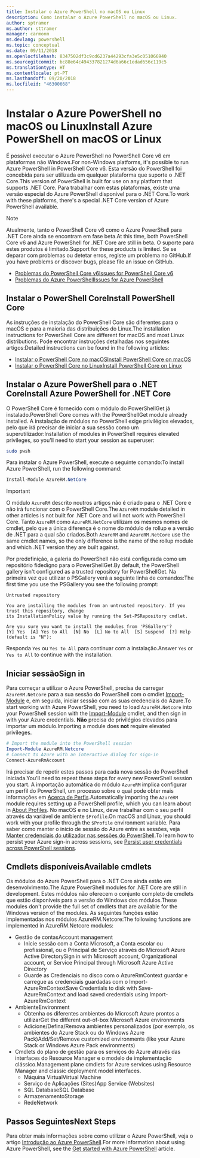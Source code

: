 ```yaml
---
title: Instalar o Azure PowerShell no macOS ou Linux
description: Como instalar o Azure PowerShell no macOS ou Linux.
author: sptramer
ms.author: sttramer
manager: carmonm
ms.devlang: powershell
ms.topic: conceptual
ms.date: 09/11/2018
ms.openlocfilehash: 8347502df3c9cd6237a44293cfa3e5c051066940
ms.sourcegitcommit: bc88e64c494337821274d6a66c1edad656c119c5
ms.translationtype: HT
ms.contentlocale: pt-PT
ms.lasthandoff: 09/20/2018
ms.locfileid: "46300668"
---
```

# <a name="install-azure-powershell-on-macos-or-linux"></a><span data-ttu-id="7e703-103">Instalar o Azure PowerShell no macOS ou Linux</span><span class="sxs-lookup"><span data-stu-id="7e703-103">Install Azure PowerShell on macOS or Linux</span></span>

<span data-ttu-id="7e703-104">É possível executar o Azure PowerShell no PowerShell Core v6 em plataformas não Windows.</span><span class="sxs-lookup"><span data-stu-id="7e703-104">For non-Windows platforms, it's possible to run Azure PowerShell in PowerShell Core v6.</span></span> <span data-ttu-id="7e703-105">Esta versão do PowerShell foi concebida para ser utilizada em qualquer plataforma que suporte o .NET Core.</span><span class="sxs-lookup"><span data-stu-id="7e703-105">This version of PowerShell is built for use on any platform that supports .NET Core.</span></span> <span data-ttu-id="7e703-106">Para trabalhar com estas plataformas, existe uma versão especial do Azure PowerShell disponível para o .NET Core.</span><span class="sxs-lookup"><span data-stu-id="7e703-106">To work with these platforms, there's a special .NET Core version of Azure PowerShell available.</span></span>

> [!NOTE]
> <span data-ttu-id="7e703-107">Atualmente, tanto o PowerShell Core v6 como o Azure PowerShell para .NET Core ainda se encontram em fase beta.</span><span class="sxs-lookup"><span data-stu-id="7e703-107">At this time, both PowerShell Core v6 and Azure PowerShell for .NET Core are still in beta.</span></span>
> <span data-ttu-id="7e703-108">O suporte para estes produtos é limitado.</span><span class="sxs-lookup"><span data-stu-id="7e703-108">Support for these products is limited.</span></span> <span data-ttu-id="7e703-109">Se se deparar com problemas ou detetar erros, registe um problema no GitHub.</span><span class="sxs-lookup"><span data-stu-id="7e703-109">If you have problems or discover bugs, please file an issue on GitHub.</span></span>
>
> * [<span data-ttu-id="7e703-110">Problemas do PowerShell Core v6</span><span class="sxs-lookup"><span data-stu-id="7e703-110">Issues for PowerShell Core v6</span></span>](https://github.com/PowerShell/PowerShell/issues)
> * [<span data-ttu-id="7e703-111">Problemas do Azure PowerShell</span><span class="sxs-lookup"><span data-stu-id="7e703-111">Issues for Azure PowerShell</span></span>](https://github.com/azure/azure-docs-powershell/issues)

## <a name="install-powershell-core"></a><span data-ttu-id="7e703-112">Instalar o PowerShell Core</span><span class="sxs-lookup"><span data-stu-id="7e703-112">Install PowerShell Core</span></span>

<span data-ttu-id="7e703-113">As instruções de instalação do PowerShell Core são diferentes para o macOS e para a maioria das distribuições do Linux.</span><span class="sxs-lookup"><span data-stu-id="7e703-113">The installation instructions for PowerShell Core are different for macOS and most Linux distributions.</span></span>
<span data-ttu-id="7e703-114">Pode encontrar instruções detalhadas nos seguintes artigos:</span><span class="sxs-lookup"><span data-stu-id="7e703-114">Detailed instructions can be found in the following articles:</span></span>

* [<span data-ttu-id="7e703-115">Instalar o PowerShell Core no macOS</span><span class="sxs-lookup"><span data-stu-id="7e703-115">Install PowerShell Core on macOS</span></span>](/powershell/scripting/setup/installing-powershell-core-on-macos)
* [<span data-ttu-id="7e703-116">Instalar o PowerShell Core no Linux</span><span class="sxs-lookup"><span data-stu-id="7e703-116">Install PowerShell Core on Linux</span></span>](/powershell/scripting/setup/installing-powershell-core-on-linux)

## <a name="install-azure-powershell-for-net-core"></a><span data-ttu-id="7e703-117">Instalar o Azure PowerShell para o .NET Core</span><span class="sxs-lookup"><span data-stu-id="7e703-117">Install Azure PowerShell for .NET Core</span></span>

<span data-ttu-id="7e703-118">O PowerShell Core é fornecido com o módulo do PowerShellGet já instalado.</span><span class="sxs-lookup"><span data-stu-id="7e703-118">PowerShell Core comes with the PowerShellGet module already installed.</span></span> <span data-ttu-id="7e703-119">A instalação de módulos no PowerShell exige privilégios elevados, pelo que irá precisar de iniciar a sua sessão como um superutilizador:</span><span class="sxs-lookup"><span data-stu-id="7e703-119">Installation of modules in PowerShell requires elevated privileges, so you'll need to start your session as superuser:</span></span>

```bash
sudo pwsh
```

<span data-ttu-id="7e703-120">Para instalar o Azure PowerShell, execute o seguinte comando:</span><span class="sxs-lookup"><span data-stu-id="7e703-120">To install Azure PowerShell, run the following command:</span></span>

```powershell
Install-Module AzureRM.NetCore
```

> [!IMPORTANT]
> <span data-ttu-id="7e703-121">O módulo `AzureRM` descrito noutros artigos não é criado para o .NET Core e não irá funcionar com o PowerShell Core.</span><span class="sxs-lookup"><span data-stu-id="7e703-121">The `AzureRM` module detailed in other articles is not built for .NET Core and will not work with PowerShell Core.</span></span> <span data-ttu-id="7e703-122">Tanto `AzureRM` como `AzureRM.NetCore` utilizam os mesmos nomes de cmdlet, pelo que a única diferença é o nome do módulo de rollup e a versão de .NET para a qual são criados.</span><span class="sxs-lookup"><span data-stu-id="7e703-122">Both `AzureRM` and `AzureRM.NetCore` use the same cmdlet names, so the only difference is the name of the rollup module and which .NET version they are built against.</span></span>

<span data-ttu-id="7e703-123">Por predefinição, a galeria do PowerShell não está configurada como um repositório fidedigno para o PowerShellGet.</span><span class="sxs-lookup"><span data-stu-id="7e703-123">By default, the PowerShell gallery isn't configured as a trusted repository for PowerShellGet.</span></span> <span data-ttu-id="7e703-124">Na primeira vez que utilizar o PSGallery verá a seguinte linha de comandos:</span><span class="sxs-lookup"><span data-stu-id="7e703-124">The first time you use the PSGallery you see the following prompt:</span></span>

```output
Untrusted repository

You are installing the modules from an untrusted repository. If you trust this repository, change
its InstallationPolicy value by running the Set-PSRepository cmdlet.

Are you sure you want to install the modules from 'PSGallery'?
[Y] Yes  [A] Yes to All  [N] No  [L] No to All  [S] Suspend  [?] Help (default is "N"):
```

<span data-ttu-id="7e703-125">Responda `Yes` ou `Yes to All` para continuar com a instalação.</span><span class="sxs-lookup"><span data-stu-id="7e703-125">Answer `Yes` or `Yes to All` to continue with the installation.</span></span>

## <a name="sign-in"></a><span data-ttu-id="7e703-126">Iniciar sessão</span><span class="sxs-lookup"><span data-stu-id="7e703-126">Sign in</span></span>

<span data-ttu-id="7e703-127">Para começar a utilizar o Azure PowerShell, precisa de carregar `AzureRM.Netcore` para a sua sessão do PowerShell com o cmdlet [Import-Module](/powershell/module/Microsoft.PowerShell.Core/Import-Module) e, em seguida, iniciar sessão com as suas credenciais do Azure.</span><span class="sxs-lookup"><span data-stu-id="7e703-127">To start working with Azure PowerShell, you need to load `AzureRM.Netcore` into your PowerShell session with the [Import-Module](/powershell/module/Microsoft.PowerShell.Core/Import-Module) cmdlet, and then sign in with your Azure credentials.</span></span> <span data-ttu-id="7e703-128">__Não__ precisa de privilégios elevados para importar um módulo.</span><span class="sxs-lookup"><span data-stu-id="7e703-128">Importing a module does __not__ require elevated privileges.</span></span>

```powershell
# Import the module into the PowerShell session
Import-Module AzureRM.Netcore
# Connect to Azure with an interactive dialog for sign-in
Connect-AzureRmAccount
```

<span data-ttu-id="7e703-129">Irá precisar de repetir estes passos para cada nova sessão do PowerShell iniciada.</span><span class="sxs-lookup"><span data-stu-id="7e703-129">You'll need to repeat these steps for every new PowerShell session you start.</span></span> <span data-ttu-id="7e703-130">A importação automática do módulo `AzureRM` implica configurar um perfil do PowerShell, um processo sobre o qual pode obter mais informações em [Acerca de Perfis](/powershell/module/microsoft.powershell.core/about/about_profiles).</span><span class="sxs-lookup"><span data-stu-id="7e703-130">Automatically importing the `AzureRM` module requires setting up a PowerShell profile, which you can learn about in [About Profiles](/powershell/module/microsoft.powershell.core/about/about_profiles).</span></span>
<span data-ttu-id="7e703-131">No macOS e no Linux, deve trabalhar com o seu perfil através da variável de ambiente `$Profile`.</span><span class="sxs-lookup"><span data-stu-id="7e703-131">On macOS and Linux, you should work with your profile through the `$Profile` environment variable.</span></span> <span data-ttu-id="7e703-132">Para saber como manter o início de sessão do Azure entre as sessões, veja [Manter credenciais do utilizador nas sessões do PowerShell](context-persistence.md).</span><span class="sxs-lookup"><span data-stu-id="7e703-132">To learn how to persist your Azure sign-in across sessions, see [Persist user credentials across PowerShell sessions](context-persistence.md).</span></span>

## <a name="available-cmdlets"></a><span data-ttu-id="7e703-133">Cmdlets disponíveis</span><span class="sxs-lookup"><span data-stu-id="7e703-133">Available cmdlets</span></span>

<span data-ttu-id="7e703-134">Os módulos do Azure PowerShell para o .NET Core ainda estão em desenvolvimento.</span><span class="sxs-lookup"><span data-stu-id="7e703-134">The Azure PowerShell modules for .NET Core are still in development.</span></span> <span data-ttu-id="7e703-135">Estes módulos não oferecem o conjunto completo de cmdlets que estão disponíveis para a versão do Windows dos módulos.</span><span class="sxs-lookup"><span data-stu-id="7e703-135">These modules don't provide the full set of cmdlets that are available for the Windows version of the modules.</span></span> <span data-ttu-id="7e703-136">As seguintes funções estão implementadas nos módulos AzureRM.Netcore:</span><span class="sxs-lookup"><span data-stu-id="7e703-136">The following functions are implemented in AzureRM.Netcore modules:</span></span>

* <span data-ttu-id="7e703-137">Gestão de contas</span><span class="sxs-lookup"><span data-stu-id="7e703-137">Account management</span></span>
  * <span data-ttu-id="7e703-138">Inicie sessão com a Conta Microsoft, a Conta escolar ou profissional, ou o Principal de Serviço através do Microsoft Azure Active Directory</span><span class="sxs-lookup"><span data-stu-id="7e703-138">Sign in with Microsoft account, Organizational account, or Service Principal through Microsoft Azure Active Directory</span></span>
  * <span data-ttu-id="7e703-139">Guarde as Credenciais no disco com o AzureRmContext guardar e carregue as credenciais guardadas com o Import-AzureRmContext</span><span class="sxs-lookup"><span data-stu-id="7e703-139">Save Credentials to disk with Save-AzureRmContext and load saved credentials using Import-AzureRmContext</span></span>
* <span data-ttu-id="7e703-140">Ambiente</span><span class="sxs-lookup"><span data-stu-id="7e703-140">Environment</span></span>
  * <span data-ttu-id="7e703-141">Obtenha os diferentes ambientes do Microsoft Azure prontos a utilizar</span><span class="sxs-lookup"><span data-stu-id="7e703-141">Get the different out-of-box Microsoft Azure environments</span></span>
  * <span data-ttu-id="7e703-142">Adicione/Defina/Remova ambientes personalizados (por exemplo, os ambientes do Azure Stack ou do Windows Azure Pack)</span><span class="sxs-lookup"><span data-stu-id="7e703-142">Add/Set/Remove customized environments (like your Azure Stack or Windows Azure Pack environments)</span></span>
* <span data-ttu-id="7e703-143">Cmdlets do plano de gestão para os serviços do Azure através das interfaces do Resource Manager e o modelo de implementação clássico.</span><span class="sxs-lookup"><span data-stu-id="7e703-143">Management plane cmdlets for Azure services using Resource Manager and classic deployment model interfaces.</span></span>
  * <span data-ttu-id="7e703-144">Máquina Virtual</span><span class="sxs-lookup"><span data-stu-id="7e703-144">Virtual Machine</span></span>
  * <span data-ttu-id="7e703-145">Serviço de Aplicações (Sites)</span><span class="sxs-lookup"><span data-stu-id="7e703-145">App Service (Websites)</span></span>
  * <span data-ttu-id="7e703-146">SQL Database</span><span class="sxs-lookup"><span data-stu-id="7e703-146">SQL Database</span></span>
  * <span data-ttu-id="7e703-147">Armazenamento</span><span class="sxs-lookup"><span data-stu-id="7e703-147">Storage</span></span>
  * <span data-ttu-id="7e703-148">Rede</span><span class="sxs-lookup"><span data-stu-id="7e703-148">Network</span></span>

## <a name="next-steps"></a><span data-ttu-id="7e703-149">Passos Seguintes</span><span class="sxs-lookup"><span data-stu-id="7e703-149">Next Steps</span></span>

<span data-ttu-id="7e703-150">Para obter mais informações sobre como utilizar o Azure PowerShell, veja o artigo [Introdução ao Azure PowerShell](get-started-azureps.md).</span><span class="sxs-lookup"><span data-stu-id="7e703-150">For more information about using Azure PowerShell, see the [Get started with Azure PowerShell](get-started-azureps.md) article.</span></span>
